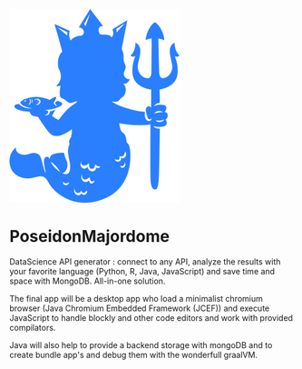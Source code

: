 ![logo](https://github.com/Aqueuse/PoseidonMajordome/blob/main/nodejs/static/mascott_without_letters.png)

# PoseidonMajordome
DataScience API generator : connect to any API, analyze the results with your favorite language (Python, R, Java, JavaScript) and save time and space with MongoDB. All-in-one solution.

The final app will be a desktop app who load a minimalist chromium browser (Java Chromium Embedded Framework (JCEF)) and execute JavaScript to handle blockly and other code editors and work with provided compilators.

Java will also help to provide a backend storage with mongoDB and to create bundle app's and debug them with the wonderfull graalVM.

